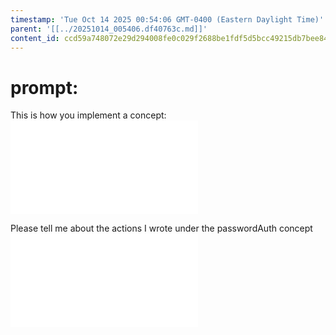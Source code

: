```yaml
---
timestamp: 'Tue Oct 14 2025 00:54:06 GMT-0400 (Eastern Daylight Time)'
parent: '[[../20251014_005406.df40763c.md]]'
content_id: ccd59a748072e29d294008fe0c029f2688be1fdf5d5bcc49215db7bee84c909c
---
```


# prompt:

This is how you implement a concept:
![@implementing-concepts.md](../../design/background/implementing-concepts.md)

Please tell me about the actions I wrote under the passwordAuth concept
![@passwordAuth.md](../../design/specificConceptSpecs/passwordAuth.md)

